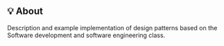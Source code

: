 ## :bulb: About
Description and example implementation of design patterns based on the Software development and software engineering class.
